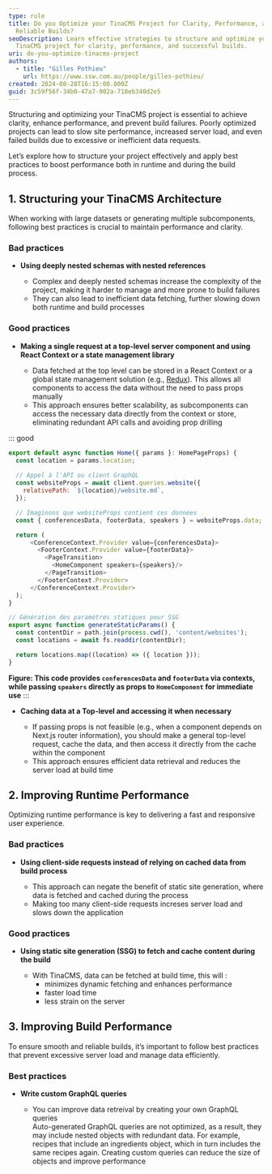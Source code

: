 ```yaml
---
type: rule
title: Do you Optimize your TinaCMS Project for Clarity, Performance, and
  Reliable Builds?
seoDescription: Learn effective strategies to structure and optimize your
  TinaCMS project for clarity, performance, and successful builds.
uri: do-you-optimize-tinacms-project
authors:
  - title: "Gilles Pothieu"
    url: https://www.ssw.com.au/people/gilles-pothieu/
created: 2024-08-28T16:15:00.000Z
guid: 3c59f56f-34b0-47a7-902a-718eb340d2e5
---
```

Structuring and optimizing your TinaCMS project is essential to achieve clarity, enhance performance, and prevent build failures. Poorly optimized projects can lead to slow site performance, increased server load, and even failed builds due to excessive or inefficient data requests.

Let’s explore how to structure your project effectively and apply best practices to boost performance both in runtime and during the build process.

<!--endintro-->

## 1. Structuring your TinaCMS Architecture

When working with large datasets or generating multiple subcomponents, following best practices is crucial to maintain performance and clarity.

### Bad practices

* **Using deeply nested schemas with nested references**

  * Complex and deeply nested schemas increase the complexity of the project, making it harder to manage and more prone to build failures
  * They can also lead to inefficient data fetching, further slowing down both runtime and build processes

### Good practices

* **Making a single request at a top-level server component and using React Context or a state management library**

  * Data fetched at the top level can be stored in a React Context or a global state management solution (e.g., [Redux](https://redux.js.org/)). This allows all components to access the data without the need to pass props manually
  * This approach ensures better scalability, as subcomponents can access the necessary data directly from the context or store, eliminating redundant API calls and avoiding prop drilling

::: good
```js
export default async function Home({ params }: HomePageProps) {
  const location = params.location;
  
  // Appel à l'API ou client GraphQL
  const websiteProps = await client.queries.website({
    relativePath: `${location}/website.md`,
  });

  // Imaginons que websiteProps contient ces données
  const { conferencesData, footerData, speakers } = websiteProps.data;

  return (
      <ConferenceContext.Provider value={conferencesData}>
        <FooterContext.Provider value={footerData}>
          <PageTransition>
            <HomeComponent speakers={speakers}/>
          </PageTransition>
        </FooterContext.Provider>
      </ConferenceContext.Provider>
  );
}

// Génération des paramètres statiques pour SSG
export async function generateStaticParams() {
  const contentDir = path.join(process.cwd(), 'content/websites');
  const locations = await fs.readdir(contentDir);

  return locations.map((location) => ({ location }));
}
```
**Figure: This code provides `conferencesData` and `footerData` via contexts, while passing `speakers` directly as props to `HomeComponent` for immediate use**
:::

* **Caching data at a Top-level and accessing it when necessary**

  * If passing props is not feasible (e.g., when a component depends on Next.js router information), you should make a general top-level request, cache the data, and then access it directly from the cache within the component
  * This approach ensures efficient data retrieval and reduces the server load at build time

## 2. Improving Runtime Performance

Optimizing runtime performance is key to delivering a fast and responsive user experience.

### Bad practices

* **Using client-side requests instead of relying on cached data from build process**

  * This approach can negate the benefit of static site generation, where data is fetched and cached during the process
  * Making too many client-side requests increses server load and slows down the application

### Good practices

* **Using static site generation (SSG) to fetch and cache content during the build** 

  * With TinaCMS, data can be fetched at build time, this will :
    - minimizes dynamic fetching and enhances performance
    - faster load time
    - less strain on the server

## 3. Improving Build Performance

To ensure smooth and reliable builds, it’s important to follow best practices that prevent excessive server load and manage data efficiently.

### Best practices

* **Write custom GraphQL queries**

  * You can improve data retreival by creating your own GraphQL queries  
    Auto-generated GraphQL queries are not optimized, as a result, they may include nested objects with redundant data. For example, recipes that include an ingredients object, which in turn includes the same recipes again. Creating custom queries can reduce the size of objects and improve performance